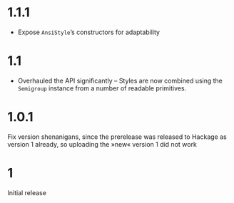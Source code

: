 # 1.1.1

- Expose `AnsiStyle`’s constructors for adaptability

# 1.1

- Overhauled the API significantly – Styles are now combined using the
  `Semigroup` instance from a number of readable primitives.

# 1.0.1

Fix version shenanigans, since the prerelease was released to Hackage as version
1 already, so uploading the »new« version 1 did not work

# 1

Initial release
